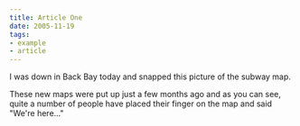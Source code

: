 ```yaml
---
title: Article One
date: 2005-11-19
tags:
- example
- article
---
```


I was down in Back Bay today and snapped this picture of the subway map.

These new maps were put up just a few months ago and as you can see, quite a number of people have placed their finger on the map and said "We're here..."
